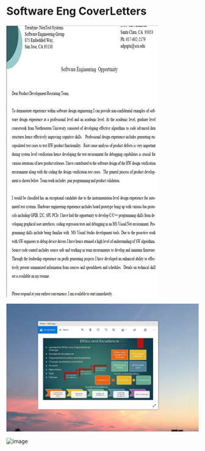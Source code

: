 # Software Eng CoverLetters

![image](SWCoverLetter.jpg)

![image](EthicsandExcellence.png)

![image]()
